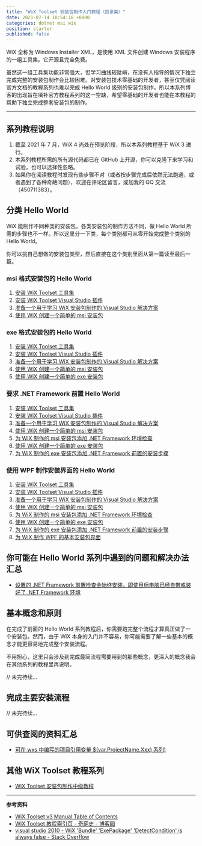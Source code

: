 ```yaml
---
title: "WiX Toolset 安装包制作入门教程（目录篇）"
date: 2021-07-14 18:54:18 +0800
categories: dotnet msi wix
position: starter
published: false
---
```


WiX 全称为 Windows Installer XML，是使用 XML 文件创建 Windows 安装程序的一组工具集。它开源且完全免费。

虽然这一组工具集功能非常强大，但学习曲线较陡峭，在没有人指导的情况下独立完成完整的安装包制作会比较困难。对安装包技术零基础的开发者，甚至仅凭阅读官方文档的教程系列也难以完成 Hello World 级别的安装包制作。所以本系列博客的出现旨在填补官方教程系列的这一空缺，希望零基础的开发者也能在本教程的帮助下独立完成整套安装包的制作。

---

<div id="toc"></div>

## 系列教程说明

1. 截至 2021 年 7 月，WiX 4 尚处在预览阶段，所以本系列教程基于 WiX 3 进行。
2. 本系列教程所需的所有源代码都已在 GitHub 上开源，你可以克隆下来学习和试验，也可以选择性忽略。
3. 如果你在阅读教程时发现有些步骤不对（或者按步骤完成后依然无法跑通，或者遇到了各种奇葩问题），欢迎在评论区留言，或加我的 QQ 交流（450711383）。

## 分类 Hello World

WiX 能制作不同种类的安装包，各类安装包的制作方法不同，做 Hello World 所需的步骤也不一样。所以这里分一下类，每个类别都可从零开始完成整个类别的 Hello World。

你可以挑自己想做的安装包类型，然后直接在这个类别里面从第一篇读至最后一篇。

### msi 格式安装包的 Hello World

1. [安装 WiX Toolset 工具集](/post/getting-started-with-wix-toolset-installing-build-tools)
1. [安装 WiX Toolset Visual Studio 插件](/post/getting-started-with-wix-toolset-installing-visual-studio-extensions)
1. [准备一个用于学习 WiX 安装包制作的 Visual Studio 解决方案](/post/getting-started-with-wix-toolset-create-a-new-learning-vs-solution.md)
1. [使用 WiX 创建一个简单的 msi 安装包](/post/getting-started-with-wix-toolset-msi-hello-world)

### exe 格式安装包的 Hello World

1. [安装 WiX Toolset 工具集](/post/getting-started-with-wix-toolset-installing-build-tools)
1. [安装 WiX Toolset Visual Studio 插件](/post/getting-started-with-wix-toolset-installing-visual-studio-extensions)
1. [准备一个用于学习 WiX 安装包制作的 Visual Studio 解决方案](/post/getting-started-with-wix-toolset-create-a-new-learning-vs-solution.md)
1. [使用 WiX 创建一个简单的 msi 安装包](/post/getting-started-with-wix-toolset-msi-hello-world)
1. [使用 WiX 创建一个简单的 exe 安装包](/post/getting-started-with-wix-toolset-exe-hello-world)

### 要求 .NET Framework 前置 Hello World

1. [安装 WiX Toolset 工具集](/post/getting-started-with-wix-toolset-installing-build-tools)
1. [安装 WiX Toolset Visual Studio 插件](/post/getting-started-with-wix-toolset-installing-visual-studio-extensions)
1. [准备一个用于学习 WiX 安装包制作的 Visual Studio 解决方案](/post/getting-started-with-wix-toolset-create-a-new-learning-vs-solution.md)
1. [使用 WiX 创建一个简单的 msi 安装包](/post/getting-started-with-wix-toolset-msi-hello-world)
1. [为 WiX 制作的 msi 安装包添加 .NET Framework 环境检查]()
1. [使用 WiX 创建一个简单的 exe 安装包](/post/getting-started-with-wix-toolset-exe-hello-world)
1. [为 WiX 制作的 exe 安装包添加 .NET Framework 前置的安装步骤]()

### 使用 WPF 制作安装界面的 Hello World

1. [安装 WiX Toolset 工具集](/post/getting-started-with-wix-toolset-installing-build-tools)
1. [安装 WiX Toolset Visual Studio 插件](/post/getting-started-with-wix-toolset-installing-visual-studio-extensions)
1. [准备一个用于学习 WiX 安装包制作的 Visual Studio 解决方案](/post/getting-started-with-wix-toolset-create-a-new-learning-vs-solution.md)
1. [使用 WiX 创建一个简单的 msi 安装包](/post/getting-started-with-wix-toolset-msi-hello-world)
1. [为 WiX 制作的 msi 安装包添加 .NET Framework 环境检查]()
1. [使用 WiX 创建一个简单的 exe 安装包](/post/getting-started-with-wix-toolset-exe-hello-world)
1. [为 WiX 制作的 exe 安装包添加 .NET Framework 前置的安装步骤]()
1. [为 WiX 制作 WPF 的基本安装包界面]()

## 你可能在 Hello World 系列中遇到的问题和解决办法汇总

- [设置的 .NET Framework 前置检查会始终安装，即使目标电脑已经自带或装好了 .NET Framework 环境]()

## 基本概念和原则

在完成了前面的 Hello World 系列教程后，你需要跑完整个流程才算真正做了一个安装包。然而，由于 WiX 本身的入门并不容易，你可能需要了解一些基本的概念才能更容易地完成整个安装流程。

不用担心，这里只会涉及到完成最简流程需要用到的那些概念，更深入的概念我会在其他系列的教程里再说明。

// 未完待续...

## 完成主要安装流程

// 未完待续...


## 可供查阅的资料汇总

- [可在 wxs 中编写的项目引用变量 $(var.ProjectName.Xxx) 系列)]()

## 其他 WiX Toolset 教程系列

- [WiX Toolset 安装包制作中级教程]()

---

**参考资料**

- [WiX Toolset v3 Manual Table of Contents](https://wixtoolset.org/documentation/manual/v3/)
- [WiX Toolset 教程索引页 - 奇葩史 - 博客园](https://www.cnblogs.com/huaxia283611/p/WiX-ToolsetIndex.html)
- [visual studio 2010 - WiX 'Bundle' 'ExePackage' 'DetectCondition' is always false - Stack Overflow](https://stackoverflow.com/questions/14863905/wix-bundle-exepackage-detectcondition-is-always-false)
